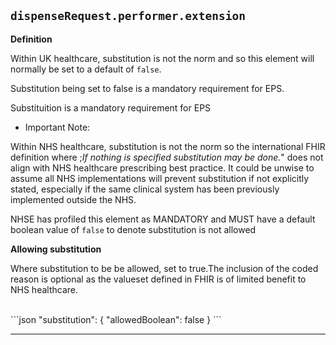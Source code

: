 ## `dispenseRequest.performer.extension`

<b>Definition</b><br>

Within UK healthcare, substitution is not the norm and so this element will normally be set to a default of `false`.



Substitution being set to false is a mandatory requirement for EPS.

Substituition is a mandatory requirement for EPS

- Important Note: 

Within NHS healthcare, substitution is not the norm so the international FHIR definition where ;_If nothing is specified substitution may be done._" does not align with NHS healthcare prescribing best practice.
It could be unwise to assume all NHS implementations will prevent substitution if not explicitly stated, especially if the same clinical system has been previously implemented outside the NHS.

NHSE has profiled this element as MANDATORY and MUST have a default boolean value of `false` to denote substitution is not allowed 

**Allowing substitution**

Where substitution to be be allowed, set to true.The inclusion of the coded reason is optional as the valueset defined in FHIR is of limited benefit to NHS healthcare.

<br>
```json
"substitution": {
        "allowedBoolean": false
    }
```

---
